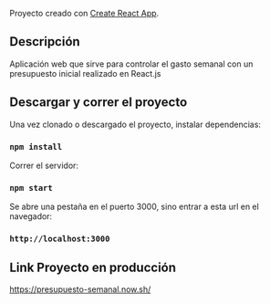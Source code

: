 Proyecto creado con [Create React App](https://github.com/facebook/create-react-app).

## Descripción

Aplicación web que sirve para controlar el gasto semanal con un presupuesto inicial realizado en React.js

## Descargar y correr el proyecto

Una vez clonado o descargado el proyecto, instalar dependencias:
### `npm install`

Correr el servidor:
### `npm start`

Se abre una pestaña en el puerto 3000, sino entrar a esta url en el navegador:
### `http://localhost:3000`

## Link Proyecto en producción
https://presupuesto-semanal.now.sh/

